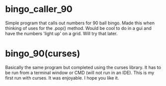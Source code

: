 # bingo_caller_90
Simple program that calls out numbers for 90 ball bingo.
Made this when thinking of uses for the .pop() method.
Would be cool to do in a gui and have the numbers 'light up' on a grid. Will try that later.

# bingo_90(curses)
Basically the same program but completed using the curses library.
It has to be run from  a terminal window or CMD (will not run in an IDE).
This is my first run with curses. It was enjoyable. I hope you like it.
